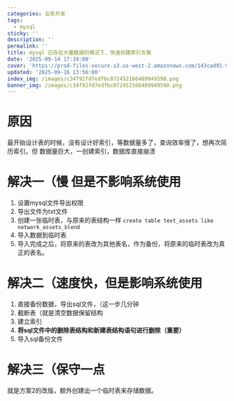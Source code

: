 ```yaml
---
categories: 业务开发
tags:
  - mysql
sticky: ''
description: ''
permalink: ''
title: mysql 已存在大量数据的情况下，快速创建索引方案
date: '2025-09-14 17:39:00'
cover: 'https://prod-files-secure.s3.us-west-2.amazonaws.com/143cad91-961b-48b0-82dc-78fbb6eb5abe/988b7974-cdc2-4e9f-acbd-04f3a00dd49f/63190571_p0.png?X-Amz-Algorithm=AWS4-HMAC-SHA256&X-Amz-Content-Sha256=UNSIGNED-PAYLOAD&X-Amz-Credential=ASIAZI2LB466RNCZADRK%2F20250917%2Fus-west-2%2Fs3%2Faws4_request&X-Amz-Date=20250917T170044Z&X-Amz-Expires=3600&X-Amz-Security-Token=IQoJb3JpZ2luX2VjEDAaCXVzLXdlc3QtMiJGMEQCIGHApIZqHYhQRUd5VnaVBtY%2F98Hcc3MS4bAPPgg9f%2Be6AiAo%2FyhkTtKGbiyqwsyqUbSDq%2FUxIz4LhQTdsgyg9T5gJCqIBAip%2F%2F%2F%2F%2F%2F%2F%2F%2F%2F8BEAAaDDYzNzQyMzE4MzgwNSIMXGJ5xFPBiv6Jegr2KtwD%2F6JSuX1jtKbvFyj79F0lYcOy9kx5XdSm3%2FzeUm1QxXNFwFMQHLCargYcSYkkFNSYcE7s2NKOa2dTQrk9i8GbK12ceIkS8R5UE8tkH3Aivq%2FXAiicCA2UUG127qKPbKgpKiIG%2BgAK92hhSjG9eapOf41rPmOYwMSgoQMy0C90gMiLjARFccgY28YXk%2BV4PEyUnuFzht03Zs%2B1J1oJBmwjmRxtyA3Rp4xttGGNEyFXayOP8B2ptDfPpZnmtsgoFwqQ1ajaP7VKO46PBa46qtifM%2Bi16ymiVIWioGFKU3ShMpGN2nda5UG%2BmjmjKPmAzxHHoAQ3SCzTYhTkJQyNhNxOSh7WU2IC2aWgIVNZNMGnC3oXJxeFAJG1Dc3G3rmR5J0%2BpduClGcKjtvssKxmnYXxUCsiQYoSPH2L0dHutyvQ7eqKrXfwgKQMxCNUG%2BmBijEkTo52FwxsjFHi5irVmQbgm%2BJAQKb4S%2BUFZGOlwVi8hDfEE37ong5cL1XxcDqzsx%2Bunw6esA3CQBzqWoA9tM9UajAALTIw%2FsFkkSb4X2fCW%2FVTSNfNQvSctgT5ZKDPxLxVvFZuRzEvb2Tk0xhf7VVW5RkvzcFMLWEBgZBEi16E%2BdxDFih4G%2FYcWzJBO04wnqyrxgY6pgHl5h19K829lH4NmrqmuPE40HumPteLdlJJQP69UOlBWoDh63pYsK8o%2BagyUAm2Ri7YJu1m1GlUcOnCXU2X%2B0yOjs7RHMyhSv0EPeZzFsNWBRFzu33eA2JJjP9p%2B4JE3zT0XBGL9uE%2FOYMYHd5957EbdHQ2Y8mb3ICxXTFB5ocksPr8DvAQMw5ACSL99NCbcCdEp6ISOI%2FvDsfKJSHLprQ9bwDC5OJx&X-Amz-Signature=3972aa8f416640e5cdad75ddae3ff37d5d4c5f3ab3b757342df019acbb6ce30c&X-Amz-SignedHeaders=host&x-amz-checksum-mode=ENABLED&x-id=GetObject'
updated: '2025-09-16 13:56:00'
index_img: /images/c34f92fd7edfbc072452166489949590.png
banner_img: /images/c34f92fd7edfbc072452166489949590.png
---
```


# 原因


最开始设计表的时候，没有设计好索引，等数据量多了，查询效率慢了，想再次简历索引。但 数据量巨大，一创建索引，数据库直接崩溃


# 解决一（慢 但是不影响系统使用

1. 设置mysql文件导出权限
2. 导出文件为txt文件
3. 创建一张临时表，与原来的表结构一样 `create table text_assets like network_assets_blend`
4. 导入数据到临时表
5. 导入完成之后，将原来的表改为其他表名，作为备份，将原来的临时表改为真正的表名。

# 解决二（速度快，但是影响系统使用

1. 直接备份数据，导出sql文件，（这一步几分钟
2. 截断表（就是清空数据保留结构
3. 建立索引
4. **将sql文件中的删除表结构和新建表结构语句进行删除（重要）**
5. 导入sql备份文件

# 解决三（保守一点


就是方案2的改版，额外创建出一个临时表来存储数据。

